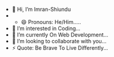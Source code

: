 - 👋 Hi, I’m Imran-Shiundu
- - 😄 Pronouns: He/Him.....
- 👀 I’m interested in Coding...
- 🌱 I’m currently On Web Development...
- 💞️ I’m looking to collaborate with you...
- ⚡ Quote: Be Brave To Live Differently...


